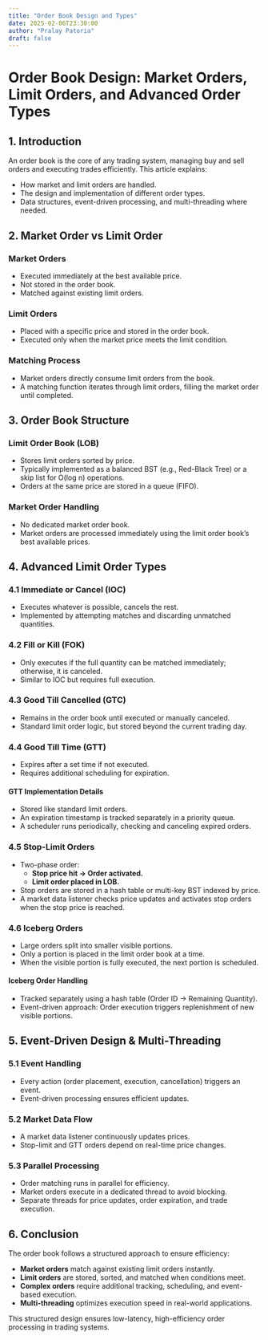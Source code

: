 ```yaml
---
title: "Order Book Design and Types"
date: 2025-02-06T23:30:00
author: "Pralay Patoria"
draft: false
---
```


# **Order Book Design: Market Orders, Limit Orders, and Advanced Order Types**  

## **1. Introduction**  
An order book is the core of any trading system, managing buy and sell orders and executing trades efficiently. This article explains:  
- How market and limit orders are handled.  
- The design and implementation of different order types.  
- Data structures, event-driven processing, and multi-threading where needed.  

## **2. Market Order vs Limit Order**  

### **Market Orders**  
- Executed immediately at the best available price.  
- Not stored in the order book.  
- Matched against existing limit orders.  

### **Limit Orders**  
- Placed with a specific price and stored in the order book.  
- Executed only when the market price meets the limit condition.  

### **Matching Process**  
- Market orders directly consume limit orders from the book.  
- A matching function iterates through limit orders, filling the market order until completed.  

## **3. Order Book Structure**  

### **Limit Order Book (LOB)**
- Stores limit orders sorted by price.  
- Typically implemented as a balanced BST (e.g., Red-Black Tree) or a skip list for O(log n) operations.  
- Orders at the same price are stored in a queue (FIFO).  

### **Market Order Handling**  
- No dedicated market order book.  
- Market orders are processed immediately using the limit order book’s best available prices.  

## **4. Advanced Limit Order Types**  

### **4.1 Immediate or Cancel (IOC)**
- Executes whatever is possible, cancels the rest.  
- Implemented by attempting matches and discarding unmatched quantities.  

### **4.2 Fill or Kill (FOK)**  
- Only executes if the full quantity can be matched immediately; otherwise, it is canceled.  
- Similar to IOC but requires full execution.  

### **4.3 Good Till Cancelled (GTC)**  
- Remains in the order book until executed or manually canceled.  
- Standard limit order logic, but stored beyond the current trading day.  

### **4.4 Good Till Time (GTT)**  
- Expires after a set time if not executed.  
- Requires additional scheduling for expiration.  

#### **GTT Implementation Details**  
- Stored like standard limit orders.  
- An expiration timestamp is tracked separately in a priority queue.  
- A scheduler runs periodically, checking and canceling expired orders.  

### **4.5 Stop-Limit Orders**  
- Two-phase order:  
  - **Stop price hit → Order activated.**  
  - **Limit order placed in LOB.**  
- Stop orders are stored in a hash table or multi-key BST indexed by price.  
- A market data listener checks price updates and activates stop orders when the stop price is reached.  

### **4.6 Iceberg Orders**  
- Large orders split into smaller visible portions.  
- Only a portion is placed in the limit order book at a time.  
- When the visible portion is fully executed, the next portion is scheduled.  

#### **Iceberg Order Handling**  
- Tracked separately using a hash table (Order ID → Remaining Quantity).  
- Event-driven approach: Order execution triggers replenishment of new visible portions.  

## **5. Event-Driven Design & Multi-Threading**  

### **5.1 Event Handling**  
- Every action (order placement, execution, cancellation) triggers an event.  
- Event-driven processing ensures efficient updates.  

### **5.2 Market Data Flow**  
- A market data listener continuously updates prices.  
- Stop-limit and GTT orders depend on real-time price changes.  

### **5.3 Parallel Processing**  
- Order matching runs in parallel for efficiency.  
- Market orders execute in a dedicated thread to avoid blocking.  
- Separate threads for price updates, order expiration, and trade execution.  

## **6. Conclusion**  
The order book follows a structured approach to ensure efficiency:  
- **Market orders** match against existing limit orders instantly.  
- **Limit orders** are stored, sorted, and matched when conditions meet.  
- **Complex orders** require additional tracking, scheduling, and event-based execution.  
- **Multi-threading** optimizes execution speed in real-world applications.  

This structured design ensures low-latency, high-efficiency order processing in trading systems.
